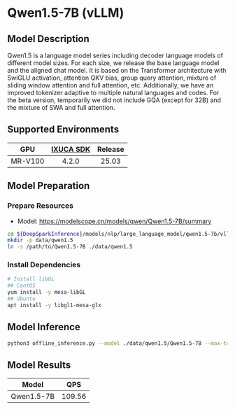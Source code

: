 # Qwen1.5-7B (vLLM)

## Model Description

Qwen1.5 is a language model series including decoder language models of different model sizes. For each size, we release
the base language model and the aligned chat model. It is based on the Transformer architecture with SwiGLU activation,
attention QKV bias, group query attention, mixture of sliding window attention and full attention, etc. Additionally, we
have an improved tokenizer adaptive to multiple natural languages and codes. For the beta version, temporarily we did
not include GQA (except for 32B) and the mixture of SWA and full attention.

## Supported Environments

| GPU    | [IXUCA SDK](https://gitee.com/deep-spark/deepspark#%E5%A4%A9%E6%95%B0%E6%99%BA%E7%AE%97%E8%BD%AF%E4%BB%B6%E6%A0%88-ixuca) | Release |
| :----: | :----: | :----: |
| MR-V100 | 4.2.0     |  25.03  |

## Model Preparation

### Prepare Resources

- Model: <https://modelscope.cn/models/qwen/Qwen1.5-7B/summary>

```bash
cd ${DeepSparkInference}/models/nlp/large_language_model/qwen1.5-7b/vllm
mkdir -p data/qwen1.5
ln -s /path/to/Qwen1.5-7B ./data/qwen1.5
```

### Install Dependencies

```bash
# Install libGL
## CentOS
yum install -y mesa-libGL
## Ubuntu
apt install -y libgl1-mesa-glx
```

## Model Inference

```bash
python3 offline_inference.py --model ./data/qwen1.5/Qwen1.5-7B --max-tokens 256 -tp 1 --temperature 0.0 --max-model-len 3096
```

## Model Results

| Model      | QPS    |
|------------|--------|
| Qwen1.5-7B | 109.56 |

